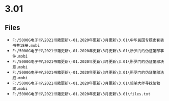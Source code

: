 # 3.01

## Files

- `F:/5000G电子书\2021书籍更新\-01.2020年更新\3月更新\3.01\中华民国专题史套装书共18册.mobi`
- `F:/5000G电子书\2021书籍更新\-01.2020年更新\3月更新\3.01\所罗门的伪证第部事件.mobi`
- `F:/5000G电子书\2021书籍更新\-01.2020年更新\3月更新\3.01\所罗门的伪证第部决意.mobi`
- `F:/5000G电子书\2021书籍更新\-01.2020年更新\3月更新\3.01\所罗门的伪证第部法庭.mobi`
- `F:/5000G电子书\2021书籍更新\-01.2020年更新\3月更新\3.01\暗杀大师寻找伦勃朗.mobi`
- `F:/5000G电子书\2021书籍更新\-01.2020年更新\3月更新\3.01\files.txt`
